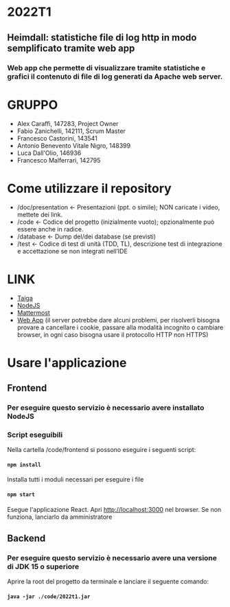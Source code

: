 # 2022T1

## Heimdall: statistiche file di log http in modo semplificato tramite web app    
### Web app che permette di visualizzare tramite statistiche e grafici il contenuto di file di log generati da Apache web server. 
# GRUPPO

- Alex Caraffi, 147283, Project Owner 
- Fabio Zanichelli, 142111, Scrum Master 
- Francesco Castorini, 143541
- Antonio Benevento Vitale Nigro, 148399
- Luca Dall'Olio, 146936
- Francesco Malferrari, 142795

# Come utilizzare il repository
- /doc/presentation ← Presentazioni (ppt. o simile); NON caricate i video, mettete dei link. 
- /code ← Codice del progetto (inizialmente vuoto); opzionalmente può essere anche in radice.
- /database ← Dump del/dei database (se previsti)
- /test ← Codice di test di unità (TDD, TL), descrizione test di integrazione e accettazione se non
integrati nell’IDE

# LINK 
- [Taiga](https://tree.taiga.io/project/271413-team1_pds2022/timeline)
- [NodeJS](https://nodejs.dev/)
- [Mattermost](http://64.225.69.78:8065/signup_user_complete/?id=sxcmexmn8jgm3xfw3s7atdaqwy)
- [Web App](http://64.225.69.78:3000/) (il server potrebbe dare alcuni problemi, per risolverli bisogna provare a cancellare i cookie, passare alla modalità incognito o cambiare browser, in ogni caso bisogna usare il protocollo HTTP non HTTPS)
# Usare l'applicazione

## Frontend

### Per eseguire questo servizio è necessario avere installato NodeJS

### Script eseguibili

Nella cartella /code/frontend si possono eseguire i seguenti script:

#### `npm install`
Installa tutti i moduli necessari per eseguire i file

#### `npm start`
Esegue l'applicazione React. Apri [http://localhost:3000](http://localhost:3000) nel browser.
Se non funziona, lanciarlo da amministratore

## Backend

### Per eseguire questo servizio è necessario avere una versione di JDK 15 o superiore

Aprire la root del progetto da terminale e lanciare il seguente comando:

#### `java -jar ./code/2022t1.jar`
